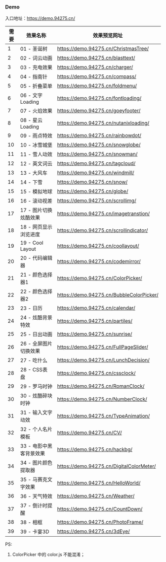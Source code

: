### Demo

入口地址：https://demo.94275.cn/

| 需要 | 效果名称 | 效果预览网址 |
| -------- | ------------ | ------------ |
| 1 | 01 - 圣诞树 | https://demo.94275.cn/ChristmasTree/ |
| 2 | 02 - 词云动画 | https://demo.94275.cn/blasttext/ |
| 3 | 03 - 充电效果 | https://demo.94275.cn/charger/ |
| 4 | 04 - 指南针 | https://demo.94275.cn/compass/ |
| 5 | 05 - 折叠菜单 | https://demo.94275.cn/foldmenu/ |
| 6 | 06 - 文字 Loading | https://demo.94275.cn/fontloading/ |
| 7 | 07 - 火焰效果 | https://demo.94275.cn/goeyfooter/ |
| 8 | 08 - 星云 Loading | https://demo.94275.cn/nutanixloading/ |
| 9 | 09 - 雨点特效 | https://demo.94275.cn/rainbowdot/ |
| 10 | 10 - 冰雪城堡 | https://demo.94275.cn/snowglobe/ |
| 11 | 11 - 雪人动效 | https://demo.94275.cn/snowman/ |
| 12 | 12 - 英文词云 | https://demo.94275.cn/tagcloud/ |
| 13 | 13 - 大风车 | https://demo.94275.cn/windmill/ |
| 14 | 14 - 下雪 | https://demo.94275.cn/snow/ |
| 15 | 15 - 模拟地球 | https://demo.94275.cn/globe/ |
| 16 | 16 - 滚动视差 | https://demo.94275.cn/scrollimg/ |
| 17 | 17 - 图片切换炫酷效果 | https://demo.94275.cn/imagetranstion/ |
| 18 | 18 - 网页显示浏览进度 | https://demo.94275.cn/scrollindicator/ |
| 19 | 19 - Cool Layout | https://demo.94275.cn/coollayout/ |
| 20 | 20 - 代码编辑器 | https://demo.94275.cn/codemirror/ |
| 21 | 21 - 颜色选择器1 | https://demo.94275.cn/ColorPicker/ |
| 22 | 22 - 颜色选择器2 | https://demo.94275.cn/BubbleColorPicker/ |
| 23 | 23 - 日历 | https://demo.94275.cn/calendar/ |
| 24 | 24 - 炫酷背景特效 | https://demo.94275.cn/partiles/ |
| 25 | 25 - 日出动画 | https://demo.94275.cn/sunrise/ |
| 26 | 26 - 全屏图片切换效果 | https://demo.94275.cn/FullPageSlider/ |
| 27 | 27 - 吃什么 | https://demo.94275.cn/LunchDecision/ |
| 28 | 28 - CSS表盘 | https://demo.94275.cn/cssclock/ |
| 29 | 29 - 罗马时钟 | https://demo.94275.cn/RomanClock/ |
| 30 | 30 - 炫酷碎块时钟 | https://demo.94275.cn/NumberClock/ |
| 31 | 31 - 输入文字动效 | https://demo.94275.cn/TypeAnimation/ |
| 32 | 32 - 个人名片模板 | https://demo.94275.cn/CV/ |
| 33 | 33 - 电影中黑客背景效果 | https://demo.94275.cn/hackbg/ |
| 34 | 34 - 图片颜色提取器 | https://demo.94275.cn/DigitalColorMeter/ |
| 35 | 35 - 马赛克文字效果 | https://demo.94275.cn/HelloWorld/ |
| 36 | 36 - 天气特效 | https://demo.94275.cn/Weather/ |
| 37 | 37 - 倒计时提醒 | https://demo.94275.cn/CountDown/ |
| 38 | 38 - 相框 | https://demo.94275.cn/PhotoFrame/ |
| 39 | 39 - 卡宴3D | https://demo.94275.cn/3dEye/ |

PS:

1. ColorPicker 中的 color.js 不能混淆；

